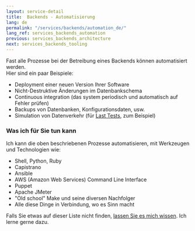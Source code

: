 ```yaml
---
layout: service-detail
title:  Backends - Automatisierung
lang: de
permalink: "/services/backends/automation_de/"
lang_ref: services_backends_automation
previous: services_backends_architecture
next: services_backends_tooling
---
```

Fast alle Prozesse bei der Betreibung eines Backends können automatisiert werden.  
Hier sind ein paar Beispiele:
- Deployment einer neuen Version Ihrer Software
- Nicht-Destruktive Änderungen im Datenbankschema
- Continuous integration (das system periodisch und automatisch auf Fehler prüfen)
- Backups von Datenbanken, Konfigurationsdaten, usw.
- Simulation von Datenverkehr (für [Last Tests](/services/devops/load_testing_de), zum Beispiel)

### Was ich für Sie tun kann
Ich kann die oben beschriebenen Prozesse automatisieren, mit Werkzeugen und Technologien wie:
- Shell, Python, Ruby
- Capistrano
- Ansible
- AWS (Amazon Web Services) Command Line Interface
- Puppet
- Apache JMeter
- "Old school" Make und seine diversen Nachfolger
- Alle diese Dinge in Verbindung, wo es Sinn macht

Falls Sie etwas auf dieser Liste nicht finden, [lassen Sie es mich wissen](/contact_de). Ich lerne gerne dazu.
